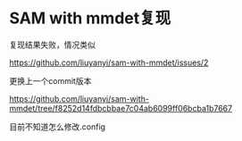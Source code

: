 # SAM with mmdet复现







复现结果失败，情况类似

https://github.com/liuyanyi/sam-with-mmdet/issues/2



更换上一个commit版本

https://github.com/liuyanyi/sam-with-mmdet/tree/f8252d14fdbcbbae7c04ab6099ff06bcba1b7667

目前不知道怎么修改.config